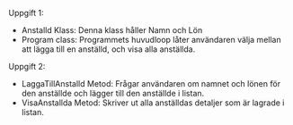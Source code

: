 Uppgift 1:
- Anstalld Klass: Denna klass håller Namn och Lön
- Program class: Programmets huvudloop låter användaren välja mellan att lägga till en anställd, och  visa alla anställda.

  
Uppgift 2:
- LaggaTillAnstalld Metod: Frågar användaren om namnet och lönen för den anställde och lägger till den anställde i listan.
- VisaAnstallda Metod: Skriver ut alla anställdas detaljer som är lagrade i listan.
